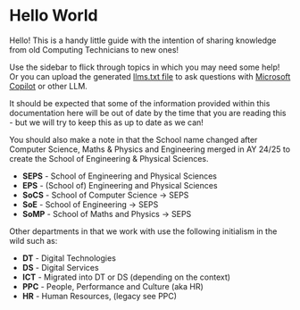 # Hello World

Hello! This is a handy little guide with the intention of sharing knowledge from old Computing Technicians to new ones!

Use the sidebar to flick through topics in which you may need some help! Or you can upload the generated [llms.txt file](https://docs.socstech.support/llms.txt) to ask questions with [Microsoft Copilot](https://copilot.cloud.microsoft) or other LLM.

It should be expected that some of the information provided within this documentation here will be out of date by the time that you are reading this - but we will try to keep this as up to date as we can!

You should also make a note in that the School name changed after Computer Science, Maths & Physics and Engineering merged in AY 24/25 to create the School of Engineering & Physical Sciences.

- **SEPS** - School of Engineering and Physical Sciences
- **EPS** - (School of) Engineering and Physical Sciences
- **SoCS** - School of Computer Science -> SEPS
- **SoE** - School of Engineering -> SEPS
- **SoMP** - School of Maths and Physics -> SEPS

Other departments in that we work with use the following initialism in the wild such as:

- **DT** - Digital Technologies
- **DS** - Digital Services 
- **ICT** - Migrated into DT or DS (depending on the context)
- **PPC** - People, Performance and Culture (aka HR)
- **HR** - Human Resources, (legacy see PPC)
